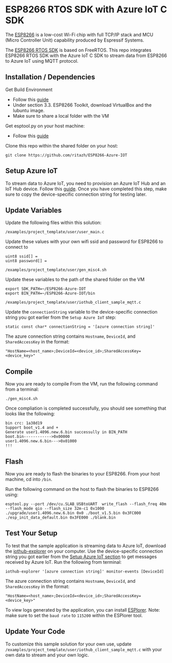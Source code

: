 # ESP8266 RTOS SDK with Azure IoT C SDK


The [ESP8266](https://en.wikipedia.org/wiki/ESP8266) is a low-cost Wi-Fi chip with full TCP/IP stack and MCU (Micro Controller Unit) capability produced by Espressif Systems. 

The [ESP8266 RTOS SDK](https://github.com/espressif/ESP8266_RTOS_SDK) is based on FreeRTOS. This repo integrates ESP8266 RTOS SDK with the Azure IoT C SDK to stream data from ESP8266 to Azure IoT using MQTT protocol.

## Installation / Dependencies

Get Build Environment
- Follow this [guide](https://espressif.com/en/support/explore/get-started/esp8266/getting-started-guide)
- Under section 3.3. ESP8266 Toolkit, download VirtualBox and the lubuntu image.
- Make sure to share a local folder with the VM

Get esptool.py on your host machine:
- Follow this [guide](https://github.com/espressif/esptool)

Clone this repo within the shared folder on your host:

    git clone https://github.com/ritazh/ESP8266-Azure-IOT

## Setup Azure IoT

To stream data to Azure IoT, you need to provision an Azure IoT Hub and an IoT Hub device. Follow this [guide](http://thinglabs.io/workshop/esp8266/setup-azure-iot-hub/). Once you have completed this step, make sure to copy the device-specific connection string for testing later.

## Update Variables

Update the following files within this solution:

`/examples/project_template/user/user_main.c`

Update these values with your own wifi ssid and password for ESP8266 to connect to

```
uint8 ssid[] =
uint8 password[] =
```

`/examples/project_template/user/gen_misc4.sh`

Update these variables to the path of the shared folder on the VM

```
export SDK_PATH=~/ESP8266-Azure-IOT
export BIN_PATH=~/ESP8266-Azure-IOT/bin
```

`/examples/project_template/user/iothub_client_sample_mqtt.c`

Update the `connectionString` variable to the device-specific connection string you got earlier from the `Setup Azure IoT` step:

```
static const char* connectionString = '[azure connection string]'
```

The azure connection string contains `Hostname`, `DeviceId`, and `SharedAccessKey` in the format:

`"HostName=<host_name>;DeviceId=<device_id>;SharedAccessKey=<device_key>"`
   
## Compile

Now you are ready to compile
From the VM, run the following command from a terminal:

    ./gen_misc4.sh


Once compliation is completed successfully, you should see something that looks like the following:

```
bin crc: 1a38d19
Support boot_v1.4 and +
Generate user1.4096.new.6.bin successully in BIN_PATH
boot.bin------------>0x00000
user1.4096.new.6.bin--->0x01000
!!!
```
## Flash

Now you are ready to flash the binaries to your ESP8266. From your host machine, cd into `/bin`. 

Run the following command on the host to flash the binaries to ESP8266 using:

```
esptool.py --port /dev/cu.SLAB_USBtoUART  write_flash --flash_freq 40m --flash_mode qio --flash_size 32m-c1 0x1000 ./upgrade/user1.4096.new.6.bin 0x0 ./boot_v1.5.bin 0x3FC000 ./esp_init_data_default.bin 0x3FE000 ./blank.bin
```

## Test Your Setup

To test that the sample application is streaming data to Azure IoT, download the [iothub-explorer](https://github.com/Azure/azure-iot-sdks/blob/master/doc/manage_iot_hub.md#iothub-explorer) on your computer. Use the device-specific connection string you got earlier from the [Setup Azure IoT section](https://github.com/ritazh/ESP8266-Azure-IOT#setup-azure-iot) to get messages received by Azure IoT. Run the following from terminal:

```
iothub-explorer '[azure connection string]' monitor-events [DeviceId]
```

The azure connection string contains `Hostname`, `DeviceId`, and `SharedAccessKey` in the format:

`"HostName=<host_name>;DeviceId=<device_id>;SharedAccessKey=<device_key>"`

To view logs generated by the application, you can install [ESPlorer](https://esp8266.ru/esplorer/). Note: make sure to set the `baud rate` to `115200` within the ESPlorer tool.

## Update Your Code

To customize this sample solution for your own use, update `/examples/project_template/user/iothub_client_sample_mqtt.c` with your own data to stream and your own logic.
